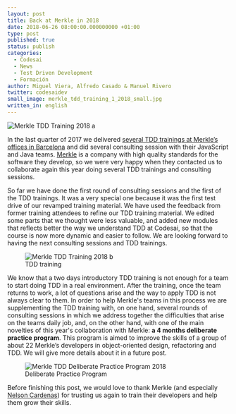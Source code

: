 ```yaml
---
layout: post
title: Back at Merkle in 2018
date: 2018-06-26 08:00:00.000000000 +01:00
type: post
published: true
status: publish
categories:
  - Codesai
  - News
  - Test Driven Development
  - Formación
author: Miguel Viera, Alfredo Casado & Manuel Rivero
twitter: codesaidev
small_image: merkle_tdd_training_1_2018_small.jpg
written_in: english
---
```


<img src="/assets/merkle_tdd_training_1_2018_a.jpg" alt="Merkle TDD Training 2018 a" />

In the last quarter of 2017 we delivered [several TDD trainings at Merkle’s offices in Barcelona](/2017/12/we-were-at-merkle-comet) and did several consulting session with their JavaScript and Java teams. [Merkle](https://www.merkleinc.com/emea/) is a company with high quality standards for the software they develop, so we were very happy when they contacted us to collaborate again this year doing several TDD trainings and consulting sessions.

So far we have done the first round of consulting sessions and the first of the TDD trainings. It was a very special one because it was the first test drive of our revamped training material. We have used the feedback from former training attendees to refine our TDD training material. We edited some parts that we thought were less valuable, and added new modules that reflects better the way we understand TDD at Codesai, so that the course is now more dynamic and easier to follow. We are looking forward to having the next consulting sessions and TDD trainings.
<figure>
  <img src="/assets/merkle_tdd_training_1_2018_c.jpg" alt="Merkle TDD Training 2018 b" />
  <figcaption>TDD training</figcaption>
</figure>

We know that a two days introductory TDD training is not enough for a team to start doing TDD in a real environment. After the training, once the team returns to work, a lot of questions arise and the way to apply TDD is not always clear to them. In order to help Merkle's teams in this process we are supplementing the TDD training with, on one hand, several rounds of consulting sessions in which we address together the difficulties that arise on the teams daily job, and, on the other hand, with one of the main novelties of this year's collaboration with Merkle: **a 4 months deliberate practice program**. This program is aimed to improve the skills of a group of about 22 Merkle’s developers in object-oriented design, refactoring and TDD. We will give more details about it in a future post.

<figure>
  <img src="/assets/merkle_tdd_practice_program_2018_b.jpg" alt="Merkle TDD Deliberate Practice Program 2018" />
  <figcaption>Deliberate Practice Program</figcaption>
</figure>

Before finishing this post, we would love to thank Merkle (and especially [Nelson Cardenas](https://www.linkedin.com/in/nelsoncardenas/)) for trusting us again to train their developers and help them grow their skills.
